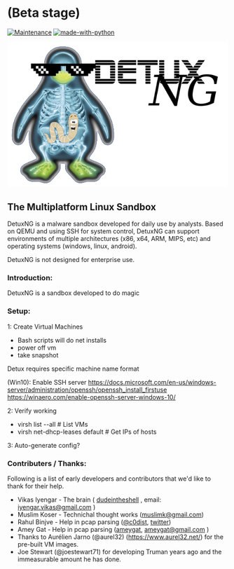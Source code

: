 # (Beta stage)
[![Maintenance](https://img.shields.io/badge/Maintained%3F-yes-green.svg)](https://github.com/silascutler/DetuxNG/graphs/commit-activity)
[![made-with-python](https://img.shields.io/badge/Made%20with-Python-1f425f.svg)](https://www.python.org/)


![Logo](detux.png)
## The Multiplatform Linux Sandbox
DetuxNG is a malware sandbox developed for daily use by analysts.  Based on QEMU and using SSH for system control, DetuxNG can support environments of multiple architectures (x86, x64, ARM, MIPS, etc) and operating systems (windows, linux, android).  

DetuxNG is not designed for enterprise use. 


### Introduction:
DetuxNG is a sandbox developed to do magic


### Setup:

1: Create Virtual Machines
 - Bash scripts will do net installs
 - power off vm
 - take snapshot

Detux requires specific machine name format

(Win10):
    Enable SSH server
    https://docs.microsoft.com/en-us/windows-server/administration/openssh/openssh_install_firstuse
    https://winaero.com/enable-openssh-server-windows-10/
    
2: Verify working
 - virsh list --all              # List VMs
 - virsh net-dhcp-leases default # Get IPs of hosts

3: Auto-generate config?



### Contributers / Thanks:
Following is a list of early developers and contributors that we'd like to thank for their help.
- Vikas Iyengar - The brain ( [dudeintheshell](https://github.com/dudeintheshell) , email: iyengar.vikas@gmail.com ) 
- Muslim Koser - Technichal thought works (muslimk@gmail.com)
- Rahul Binjve - Help in pcap parsing ([@c0dist](https://github.com/c0dist), [twitter](https://twitter.com/c0dist))
- Amey Gat - Help in pcap parsing ([ameygat](https://github.com/ameygat), ameygat@gmail.com )
- Thanks to Aurélien Jarno (@aurel32) (https://www.aurel32.net/) for the pre-built VM images.
- Joe Stewart (@joestewart71) for developing Truman years ago and the immeasurable amount he has  done. 
